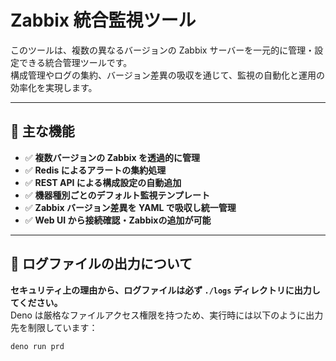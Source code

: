 # Zabbix 統合監視ツール

このツールは、複数の異なるバージョンの Zabbix サーバーを一元的に管理・設定できる統合管理ツールです。  
構成管理やログの集約、バージョン差異の吸収を通じて、監視の自動化と運用の効率化を実現します。

---

## 🔧 主な機能

- ✅ **複数バージョンの Zabbix を透過的に管理**
- ✅ **Redis によるアラートの集約処理**
- ✅ **REST API による構成設定の自動追加**
- ✅ **機器種別ごとのデフォルト監視テンプレート**
- ✅ **Zabbix バージョン差異を YAML で吸収し統一管理**
- ✅ **Web UI から接続確認・Zabbixの追加が可能**

---

## 📁 ログファイルの出力について

**セキュリティ上の理由から、ログファイルは必ず `./logs` ディレクトリに出力してください。**  
Deno は厳格なファイルアクセス権限を持つため、実行時には以下のように出力先を制限しています：

```bash
deno run prd

